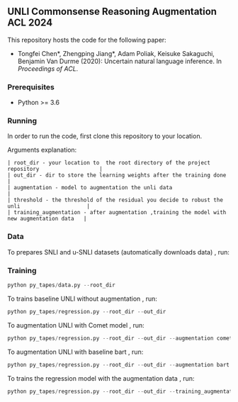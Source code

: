 ## UNLI Commonsense Reasoning Augmentation ACL 2024

This repository hosts the code for the following paper:
 * Tongfei Chen*, Zhengping Jiang*, Adam Poliak, Keisuke Sakaguchi, Benjamin Van Durme (2020): 
   Uncertain natural language inference. In _Proceedings of ACL_.

### Prerequisites
 * Python >= 3.6

### Running

In order to run the code, first clone this repository to your location.

Arguments explanation:
```
| root_dir - your location to  the root directory of the project repository                   |
| out_dir - dir to store the learning weights after the training done                         |
| augmentation - model to augmentation the unli data                                          | 
| threshold - the threshold of the residual you decide to robust the unli                     | 
| training_augmentation - after augmentation ,training the model with new augmentation data   | 
```


### Data

To prepares SNLI and u-SNLI datasets (automatically downloads data) , run:

### Training

```python 
python py_tapes/data.py --root_dir
```

To trains baseline UNLI without augmentation , run:


```python 
python py_tapes/regression.py --root_dir --out_dir 
```

To augmentation UNLI with Comet model , run:


```python 
python py_tapes/regression.py --root_dir --out_dir --augmentation comet --threshold 
```

To augmentation UNLI with baseline bart  , run:


```python 
python py_tapes/regression.py --root_dir --out_dir --augmentation bart --threshold
```


To trains the regression model with the augmentation data , run:


```python 
python py_tapes/regression.py --root_dir --out_dir --training_augmentation
```



